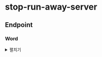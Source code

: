 # stop-run-away-server

## Endpoint

### Word

<details>
  <summary>펼치기</summary>

#### 영단어 텍스트로 추가

```
POST {api-url}/v1/words/texts

Request
{
  "words" : List<String>
}
```

#### 영단어 엑셀로 추가

- 첫 번째 시트 첫 번째 행의 열에 나열된 단어 추출

```
POST {api-url}/v1/words/excels

Request
{
  "excelFile": MultipartFile
}
```

#### 풀지 않은 문제 랜덤 출제

- 출제된 문제는 푼 문제로 판단

```
GET {api-url}/v1/words/status/not-solved/random

Response
String
```

#### 풀지 않은 문제 존재 여부

```
GET {api-url}/v1/words/status/not-solved/existence

Resposne
Boolean
```

</details>